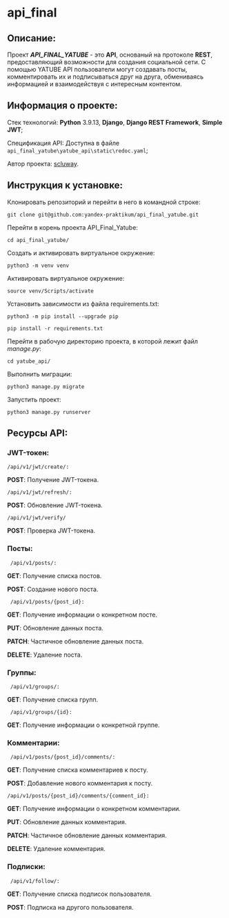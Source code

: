 # api_final


## Описание:

Проект ***API_FINAL_YATUBE*** - это **API**, основаный на протоколе **REST**, предоставляющий возможности для создания социальной сети. С помощью YATUBE API пользователи могут создавать посты, комментировать их и подписываться друг на друга, обмениваясь информацией и взаимодействуя с интересным контентом.

## Информация о проекте:

 Стек технологий: **Python** 3.9.13, **Django**, **Django REST Framework**, **Simple JWT**;

 Спецификация API: Доступна в файле `api_final_yatube\yatube_api\static\redoc.yaml`;

 Автор проекта: [scluway](https://github.com/scsluway).

## Инструкция к установке:

Клонировать репозиторий и перейти в него в командной строке:

```
git clone git@github.com:yandex-praktikum/api_final_yatube.git
```

Перейти в корень проекта API_Final_Yatube:

```
cd api_final_yatube/
```

Cоздать и активировать виртуальное окружение:

```
python3 -m venv venv
```

Активировать виртуальное окружение:

```
source venv/Scripts/activate
```

Установить зависимости из файла requirements.txt:

```
python3 -m pip install --upgrade pip
```

```
pip install -r requirements.txt
```

Перейти в рабочую директорию проекта, в которой лежит файл *manage.py*:

```
cd yatube_api/
```

Выполнить миграции:

```
python3 manage.py migrate
```

Запустить проект:

```
python3 manage.py runserver
```

## Ресурсы API:

### JWT-токен:

    /api/v1/jwt/create/: 
     
  **POST**: Получение JWT-токена.
  
    /api/v1/jwt/refresh/: 
  
  **POST**: Обновление JWT-токена.
         
    /api/v1/jwt/verify/

  **POST**: Проверка JWT-токена.
         
### Посты:

     /api/v1/posts/:
     
  **GET**: Получение списка постов.
  
  **POST**: Создание нового поста.
  
     /api/v1/posts/{post_id}:
     
  **GET**: Получение информации о конкретном посте.
  
  **PUT**: Обновление данных поста.
  
  **PATCH**: Частичное обновление данных поста.
  
  **DELETE**: Удаление поста.

### Группы:

     /api/v1/groups/:
     
  **GET**: Получение списка групп.
  
     /api/v1/groups/{id}:
     
  **GET**: Получение информации о конкретной группе.
         
### Комментарии:
 
     /api/v1/posts/{post_id}/comments/:
     
  **GET**: Получение списка комментариев к посту.
  
  **POST**: Добавление нового комментария к посту.
  
    /api/v1/posts/{post_id}/comments/{comment_id}:
     
  **GET**: Получение информации о конкретном комментарии.
  
  **PUT**: Обновление данных комментария.
  
  **PATCH**: Частичное обновление данных комментария.
  
  **DELETE**: Удаление комментария.
         
### Подписки:
 
     /api/v1/follow/:
     
  **GET**: Получение списка подписок пользователя.
  
  **POST**: Подписка на другого пользователя.
